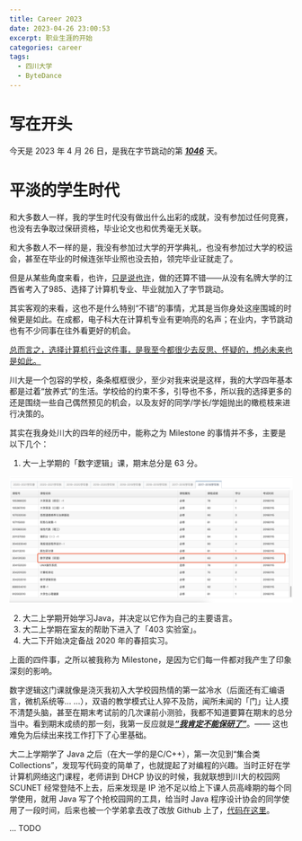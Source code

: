 ```yaml
---
title: Career 2023
date: 2023-04-26 23:00:53
excerpt: 职业生涯的开始
categories: career
tags: 
  - 四川大学
  - ByteDance
---
```


# 写在开头

今天是 2023 年 4 月 26 日，是我在字节跳动的第 <u>***1046***</u> 天。



# 平淡的学生时代

和大多数人一样，我的学生时代没有做出什么出彩的成就，没有参加过任何竞赛，也没有去争取过保研资格，毕业论文也和优秀毫无关联。

和大多数人不一样的是，我没有参加过大学的开学典礼，也没有参加过大学的校运会，甚至在毕业的时候连张毕业照也没去拍，领完毕业证就走了。

但是从某些角度来看，也许，<u>只是说也许</u>，做的还算不错——从没有名牌大学的江西省考入了985、选择了计算机专业、毕业就加入了字节跳动。

其实客观的来看，这也不是什么特别“不错”的事情，尤其是当你身处这座围城的时候更是如此。在成都，电子科大在计算机专业有更响亮的名声；在业内，字节跳动也有不少同事在往外看更好的机会。

<u>总而言之，选择计算机行业这件事，是我至今都很少去反思、怀疑的，想必未来也是如此。</u>



川大是一个包容的学校，条条框框很少，至少对我来说是这样，我的大学四年基本都是过着“放养式”的生活。学校给的约束不多，引导也不多，所以我的选择更多的还是围绕一些自己偶然预见的机会，以及友好的同学/学长/学姐抛出的橄榄枝来进行决策的。



其实在我身处川大的四年的经历中，能称之为 Milestone 的事情并不多，主要是以下几个：

1. 大一上学期的「数字逻辑」课，期末总分是 63 分。

![我的大一上学期期末总成绩](/img/career_2023/grade.png)

2. 大二上学期开始学习Java，并决定以它作为自己的主要语言。
3. 大二上学期在室友的帮助下进入了「403 实验室」。
4. 大二下开始决定备战 2020 年的春招实习。



上面的四件事，之所以被我称为 Milestone，是因为它们每一件都对我产生了印象深刻的影响。

数字逻辑这门课就像是浇灭我初入大学校园热情的第一盆冷水（后面还有汇编语言，微机系统等... ...），双语的教学模式让人猝不及防，闻所未闻的「门」让人摸不清楚头脑，甚至在期末考试前的几次课前小测验，我都不知道要算在期末的总分当中。看到期末成绩的那一刻，我第一反应就是<u>***“我肯定不能保研了”***</u>。—— 这也难免为后续出来找工作打下了心里基础。

大二上学期学了 Java 之后（在大一学的是C/C++），第一次见到“集合类 Collections”，发现写代码变的简单了，也就提起了对编程的兴趣。当时正好在学计算机网络这门课程，老师讲到 DHCP 协议的时候，我就联想到川大的校园网 SCUNET 经常登陆不上去，后来发现是 IP 池不足以给上下课人员高峰期的每个同学使用，就用 Java 写了个抢校园网的工具，给当时 Java 程序设计协会的同学使用了一段时间，后来也被一个学弟拿去改了改放 Github 上了，[代码在这里](https://github.com/Stevewy/NetworkAssistant)。

... TODO

